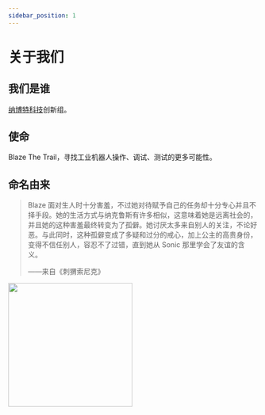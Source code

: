 ```yaml
---
sidebar_position: 1
---
```


# 关于我们

## 我们是谁

[纳博特科技](https://www.inexbot.com)创新组。

## 使命

Blaze The Trail，寻找工业机器人操作、调试、测试的更多可能性。

## 命名由来

> Blaze 面对生人时十分害羞，不过她对待赋予自己的任务却十分专心并且不择手段。她的生活方式与纳克鲁斯有许多相似，这意味着她是远离社会的，并且她的这种害羞最终转变为了孤僻。她讨厌太多来自别人的关注，不论好恶。与此同时，这种孤僻变成了多疑和过分的戒心，加上公主的高贵身份，变得不信任别人，容忍不了过错，直到她从 Sonic 那里学会了友谊的含义。
>
> ——来自《刺猬索尼克》

<img src="/img/tsrblaze.png" width="250" align="left" />
